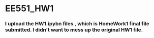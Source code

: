 # EE551_HW1
### I upload the HW1.ipybn files , which is HomeWork1 final file submitted. I didn't want to mess up the original HW1 file.

